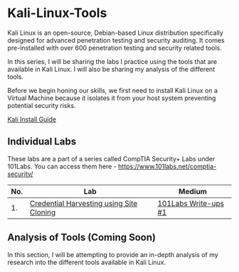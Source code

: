 # Kali-Linux-Tools

Kali Linux is an open-source, Debian-based Linux distribution specifically designed for advanced penetration testing and security auditing. It comes pre-installed with over 600 penetration testing and security related tools.

In this series, I will be sharing the labs I practice using the tools that are available in Kali Linux. I will also be sharing my analysis of the different tools.

Before we begin honing our skills, we first need to install Kali Linux on a Virtual Machine because it isolates it from your host system preventing potential security risks.

<a href="https://medium.com/@sai.kantamuneni/install-kali-linux-in-oracle-virtualbox-8af03c228ddd">Kali Install Guide</a>

## Individual Labs

These labs are a part of a series called CompTIA Security+ Labs under 101Labs. You can access them here - https://www.101labs.net/comptia-security/

|No. |Lab           |Medium               |
|----|--------------|---------------------|
|1.  |<a href="https://github.com/sai-kantamuneni/Kali-Linux-Tools/tree/main/Labs/1.%20Credential%20Harvesting%20Using%20Site%20Cloning">Credential Harvesting using Site Cloning|<a href="https://medium.com/@sai.kantamuneni/db9b54dbdb37">101Labs Write-ups #1</a>|


## Analysis of Tools (Coming Soon)

In this section, I will be attempting to provide an in-depth analysis of my research into the different tools available in Kali Linux.
